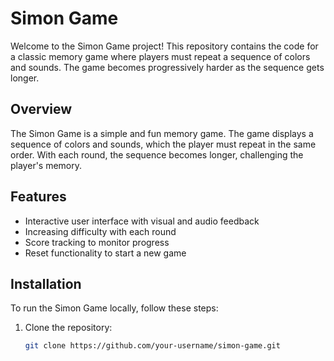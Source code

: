 # Simon Game

Welcome to the Simon Game project! This repository contains the code for a classic memory game where players must repeat a sequence of colors and sounds. The game becomes progressively harder as the sequence gets longer.

## Overview

The Simon Game is a simple and fun memory game. The game displays a sequence of colors and sounds, which the player must repeat in the same order. With each round, the sequence becomes longer, challenging the player's memory.

## Features

- Interactive user interface with visual and audio feedback
- Increasing difficulty with each round
- Score tracking to monitor progress
- Reset functionality to start a new game

## Installation

To run the Simon Game locally, follow these steps:

1. Clone the repository:
   ```sh
   git clone https://github.com/your-username/simon-game.git
